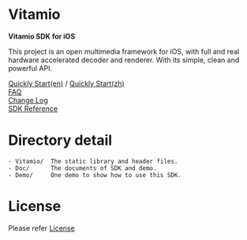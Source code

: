 # Vitamio

**Vitamio SDK for iOS**

This project is an open multimedia framework for iOS, with full and
real hardware accelerated decoder and renderer. With its simple, clean and
powerful API.


[Quickly Start(en)][a4] / [Quickly Start(zh)][a1]  
[FAQ][a2]  
[Change Log][a3]  
[SDK Reference][a5]  

[a1]: https://github.com/yixia/Vitamio-iOS/blob/master/Doc/Vitamio_SDK_for_iOS_User_Manual_cn.md
[a2]: https://github.com/yixia/Vitamio-iOS/blob/master/Doc/FAQ.md
[a3]: https://github.com/yixia/Vitamio-iOS/blob/master/Vitamio/CHANGELOG.md
[a4]: https://github.com/yixia/Vitamio-iOS/blob/master/Doc/Vitamio_SDK_for_iOS_User_Manual.md
[a5]: http://yixia.github.io/Vitamio-iOS

# Directory detail

>
	- Vitamio/	The static library and header files.
	- Doc/		The documents of SDK and demo.
	- Demo/		One demo to show how to use this SDK.


# License

Please refer [License](http://www.vitamio.org/en/License)

